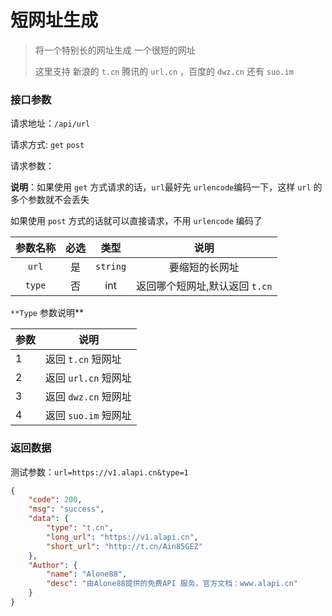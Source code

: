 # 短网址生成

> 将一个特别长的网址生成 一个很短的网址
>
> 这里支持 新浪的 `t.cn` 腾讯的  `url.cn` ，百度的 `dwz.cn` 还有 `suo.im`





### 接口参数

请求地址：`/api/url`

请求方式: `get`  `post`

请求参数：

**说明**：如果使用 `get` 方式请求的话，`url`最好先 `urlencode`编码一下，这样 `url` 的多个参数就不会丢失

如果使用 `post` 方式的话就可以直接请求，不用 `urlencode` 编码了

| 参数名称 | 必选 |   类型   |              说明               |
| :------: | :--: | :------: | :-----------------------------: |
|  `url`   |  是  | `string` |         要缩短的长网址          |
|  `type`  |  否  |   int    | 返回哪个短网址,默认返回  `t.cn` |

`**Type` 参数说明**

| 参数 | 说明                 |
| ---- | -------------------- |
| 1    | 返回 `t.cn` 短网址   |
| 2    | 返回 `url.cn` 短网址 |
| 3    | 返回 `dwz.cn` 短网址 |
| 4    | 返回 `suo.im` 短网址 |

### 返回数据

测试参数：`url=https://v1.alapi.cn&type=1`

```json
{
    "code": 200,
    "msg": "success",
    "data": {
        "type": "t.cn",
        "long_url": "https://v1.alapi.cn",
        "short_url": "http://t.cn/Ain85GEZ"
    },
    "Author": {
        "name": "Alone88",
        "desc": "由Alone88提供的免费API 服务，官方文档：www.alapi.cn"
    }
}
```



